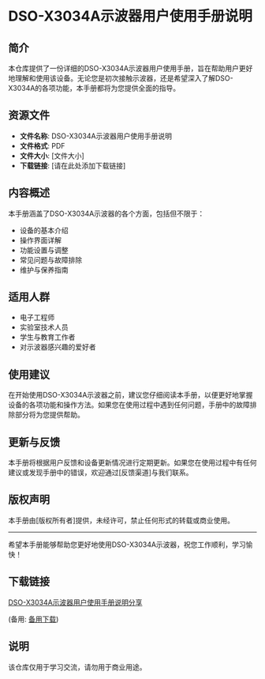 # DSO-X3034A示波器用户使用手册说明

## 简介
本仓库提供了一份详细的DSO-X3034A示波器用户使用手册，旨在帮助用户更好地理解和使用该设备。无论您是初次接触示波器，还是希望深入了解DSO-X3034A的各项功能，本手册都将为您提供全面的指导。

## 资源文件
- **文件名称**: DSO-X3034A示波器用户使用手册说明
- **文件格式**: PDF
- **文件大小**: [文件大小]
- **下载链接**: [请在此处添加下载链接]

## 内容概述
本手册涵盖了DSO-X3034A示波器的各个方面，包括但不限于：
- 设备的基本介绍
- 操作界面详解
- 功能设置与调整
- 常见问题与故障排除
- 维护与保养指南

## 适用人群
- 电子工程师
- 实验室技术人员
- 学生与教育工作者
- 对示波器感兴趣的爱好者

## 使用建议
在开始使用DSO-X3034A示波器之前，建议您仔细阅读本手册，以便更好地掌握设备的各项功能和操作方法。如果您在使用过程中遇到任何问题，手册中的故障排除部分将为您提供帮助。

## 更新与反馈
本手册将根据用户反馈和设备更新情况进行定期更新。如果您在使用过程中有任何建议或发现手册中的错误，欢迎通过[反馈渠道]与我们联系。

## 版权声明
本手册由[版权所有者]提供，未经许可，禁止任何形式的转载或商业使用。

---

希望本手册能够帮助您更好地使用DSO-X3034A示波器，祝您工作顺利，学习愉快！

## 下载链接
[DSO-X3034A示波器用户使用手册说明分享](https://pan.quark.cn/s/2d2f39562231) 

(备用: [备用下载](https://pan.baidu.com/s/1mGc_cekA1_CJkZBX05-EHQ?pwd=1234))

## 说明

该仓库仅用于学习交流，请勿用于商业用途。
